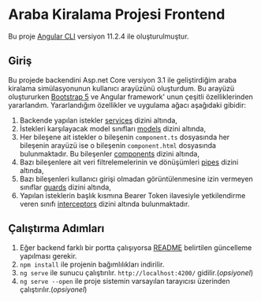 # Araba Kiralama Projesi Frontend

Bu proje [Angular CLI](https://github.com/angular/angular-cli) versiyon 11.2.4 ile oluşturulmuştur.

## Giriş

Bu projede backendini Asp.net Core versiyon 3.1 ile geliştirdiğim araba kiralama simülasyonunun kullanıcı arayüzünü oluşturdum. Bu arayüzü oluştururken [Bootstrap 5](https://getbootstrap.com/docs/5.0/getting-started/introduction/) ve Angular framework' unun çeşitli özelliklerinden yararlandım. Yararlandığım özellikler ve uygulama ağacı aşağıdaki gibidir:

1. Backende yapılan istekler [services](https://github.com/poyrazaktas/Car-Rental-Project/tree/master/car-rental-frontend/src/app/services) dizini altında,
2. İstekleri karşılayacak model sınıfları [models](https://github.com/poyrazaktas/Car-Rental-Project/tree/master/car-rental-frontend/src/app/models) dizini altında,
3. Her bileşene ait istekler o bileşenin `component.ts` dosyasında her bileşenin arayüzü ise o bileşenin `component.html` dosyasında bulunmaktadır. Bu bileşenler [components](https://github.com/poyrazaktas/Car-Rental-Project/tree/master/car-rental-frontend/src/app/components) dizini altında,
4. Bazı bileşenlere ait veri filtrelemelerinin ve dönüşümleri [pipes](https://github.com/poyrazaktas/Car-Rental-Project/tree/master/car-rental-frontend/src/app/pipes) dizini altında,
5. Bazı bileşenleri kullanıcı girişi olmadan görüntülenmesine izin vermeyen sınıflar [guards](https://github.com/poyrazaktas/Car-Rental-Project/tree/master/car-rental-frontend/src/app/guards) dizini altında,
6. Yapılan isteklerin başlık kısmına Bearer Token ilavesiyle yetkilendirme veren sınıfı [interceptors](https://github.com/poyrazaktas/Car-Rental-Project/tree/master/car-rental-frontend/src/app/interceptors) dizini altında bulunmaktadır.    


## Çalıştırma Adımları

1. Eğer backend farklı bir portta çalışıyorsa [README](https://github.com/poyrazaktas/Car-Rental-Project/blob/master/README.md#proje-%C3%A7al%C4%B1%C5%9Ft%C4%B1rma-ad%C4%B1mlar%C4%B1) belirtilen güncelleme yapılması gerekir.
2. `npm install` ile projenin bağımlılıkları indirilir.
3. `ng serve` ile sunucu çalıştırılır. `http://localhost:4200/` gidilir.(*opsiyonel*)
4. `ng serve --open` ile proje sistemin varsayılan tarayıcısı üzerinden çalıştırılır.(*opsiyonel*)



